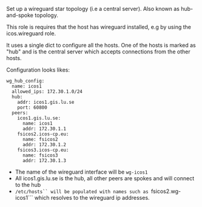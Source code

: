 Set up a wireguard star topology (i.e a central server). Also known as
hub-and-spoke topology.

This role is requires that the host has wireguard installed, e.g by using the
icos.wireguard role.

It uses a single dict to configure all the hosts. One of the hosts is marked as
"hub" and is the central server which accepts connections from the other hosts.

Configuration looks likes:

    wg_hub_config:
      name: icos1
      allowed_ips: 172.30.1.0/24
      hub:
        addr: icos1.gis.lu.se
        port: 60800
      peers:
        icos1.gis.lu.se:
          name: icos1
          addr: 172.30.1.1
        fsicos2.icos-cp.eu:
          name: fsicos2
          addr: 172.30.1.2
        fsicos3.icos-cp.eu:
          name: fsicos3
          addr: 172.30.1.3


* The name of the wireguard interface will be ```wg-icos1```
* All icos1.gis.lu.se is the hub, all other peers are spokes and will connect
  to the hub
* ```/etc/hosts`` will be populated with names such as ```fsicos2.wg-icos1``` which resolves to the wireguard ip addresses.
